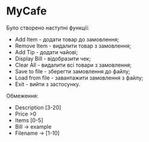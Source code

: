 # MyCafe

Було створено наступні функції:
- Add Item - додати товар до замовлення;
- Remove Item - видалити товар з замовлення;
- Add Tip - додати чайові;
- Display Bill - відобразити чек;
- Clear All - видалити всі товари з замовлення;
- Save to file - зберегти замовлення до файлу;
- Load from file - завантажити замовлення з файлу;
- Exit - вийти з застосунку.

Обмеження:
- Description [3-20]
- Price >0
- Items [0-5]
- Bill -> example
- Filename -> [1-10]
